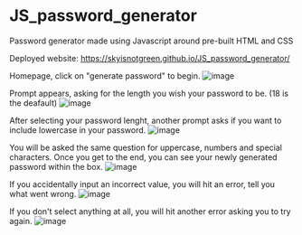 # JS_password_generator
Password generator made using Javascript around pre-built HTML and CSS

Deployed website: https://skyisnotgreen.github.io/JS_password_generator/

Homepage, click on "generate password" to begin.
![image](https://user-images.githubusercontent.com/60657981/164967713-2404ce45-f71e-46b6-837f-91d5ae10120f.png)

Prompt appears, asking for the length you wish your password to be. (18 is the deafault)
![image](https://user-images.githubusercontent.com/60657981/164967480-3f56d236-b21c-450e-a509-6ecde9aa18dc.png)

After selecting your password lenght, another prompt asks if you want to include lowercase in your password.
![image](https://user-images.githubusercontent.com/60657981/164967548-f6f3a6e8-99b4-43f7-bd45-00d89f62e9de.png)

You will be asked the same question for uppercase, numbers and special characters. Once you get to the end, you can see your newly generated password within the box.
![image](https://user-images.githubusercontent.com/60657981/164967682-b0cd669a-aaad-4be1-9d78-cf7ecd56430f.png)

If you accidentally input an incorrect value, you will hit an error, tell you what went wrong.
![image](https://user-images.githubusercontent.com/60657981/164967769-0d952fd5-32a8-4fe5-a7bc-5aa2b897eea5.png)

If you don't select anything at all, you will hit another error asking you to try again.
![image](https://user-images.githubusercontent.com/60657981/164967842-ec5c499d-5082-4ead-a170-5388ff6f4462.png)
